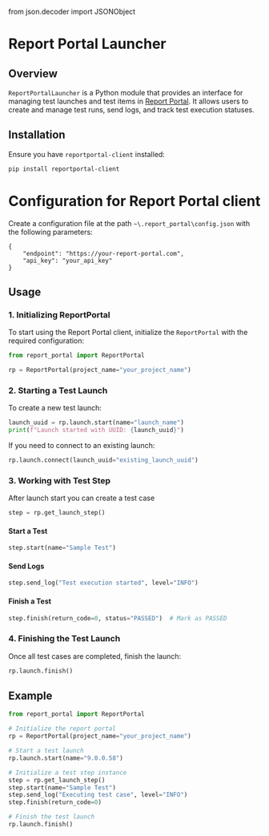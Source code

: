 from json.decoder import JSONObject

# Report Portal Launcher

## Overview

`ReportPortalLauncher` is a Python module that provides an interface for managing test launches and test items in [Report Portal](https://reportportal.io/). It allows users to create and manage test runs, send logs, and track test execution statuses.

## Installation

Ensure you have `reportportal-client` installed:

```sh
pip install reportportal-client
```

# Configuration for Report Portal client

Create a configuration file at the path `~\.report_portal\config.json` with the following parameters:

```
{
    "endpoint": "https://your-report-portal.com",
    "api_key": "your_api_key"
}
```

## Usage


### 1. Initializing ReportPortal

To start using the Report Portal client, initialize the `ReportPortal` with the required configuration:

```python
from report_portal import ReportPortal

rp = ReportPortal(project_name="your_project_name")
```

### 2. Starting a Test Launch

To create a new test launch:

```python
launch_uuid = rp.launch.start(name="launch_name")
print(f"Launch started with UUID: {launch_uuid}")
```

If you need to connect to an existing launch:

```python
rp.launch.connect(launch_uuid="existing_launch_uuid")
```

### 3. Working with Test Step

After launch start you can create a test case

```python
step = rp.get_launch_step()
```

#### Start a Test

```python
step.start(name="Sample Test")
```

#### Send Logs

```python
step.send_log("Test execution started", level="INFO")
```

#### Finish a Test

```python
step.finish(return_code=0, status="PASSED")  # Mark as PASSED
```

### 4. Finishing the Test Launch

Once all test cases are completed, finish the launch:

```python
rp.launch.finish()
```

## Example 

```python
from report_portal import ReportPortal

# Initialize the report portal
rp = ReportPortal(project_name="your_project_name")

# Start a test launch
rp.launch.start(name="9.0.0.58")

# Initialize a test step instance
step = rp.get_launch_step()
step.start(name="Sample Test")
step.send_log("Executing test case", level="INFO")
step.finish(return_code=0)

# Finish the test launch
rp.launch.finish()
```
